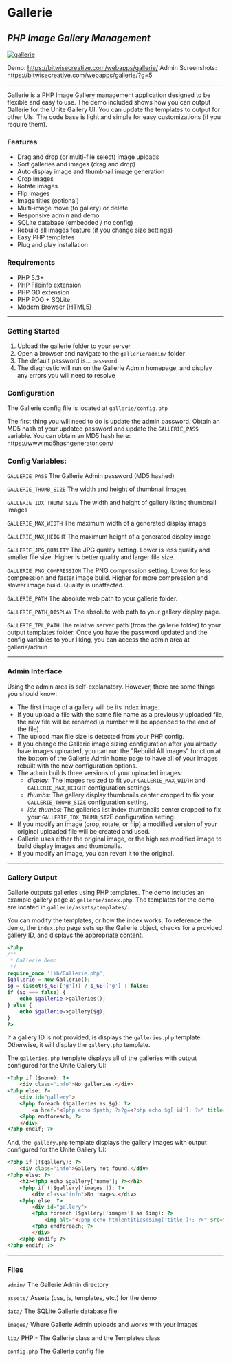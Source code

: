# Gallerie
## _PHP Image Gallery Management_

[![gallerie](https://gallerie.pics/assets/logo/gallerie_logo_64.png)](https://bitwisecreative.com/webapps/gallerie/)

Demo: https://bitwisecreative.com/webapps/gallerie/
Admin Screenshots: https://bitwisecreative.com/webapps/gallerie/?g=5

----

Gallerie is a PHP Image Gallery management application designed to be flexible and easy to use. The demo included shows how you can output Gallerie for the Unite Gallery UI. You can update the templates to output for other UIs. The code base is light and simple for easy customizations (if you require them).

### Features
 - Drag and drop (or multi-file select) image uploads
 - Sort galleries and images (drag and drop)
 - Auto display image and thumbnail image generation
 - Crop images
 - Rotate images
 - Flip images
 - Image titles (optional)
 - Multi-image move (to gallery) or delete
 - Responsive admin and demo
 - SQLite database (embedded / no config)
 - Rebuild all images feature (if you change size settings)
 - Easy PHP templates
 - Plug and play installation

### Requirements

 - PHP 5.3+
 - PHP Fileinfo extension
 - PHP GD extension
 - PHP PDO + SQLite
 - Modern Browser (HTML5)

----

### Getting Started
1. Upload the gallerie folder to your server
2. Open a browser and navigate to the `gallerie/admin/` folder
3. The default password is... `password`
4. The diagnostic will run on the Gallerie Admin homepage, and display any errors you will need to resolve

### Configuration

The Gallerie config file is located at `gallerie/config.php`

The first thing you will need to do is update the admin password. Obtain an MD5 hash of your updated password and update the `GALLERIE_PASS` variable. You can obtain an MD5 hash here: https://www.md5hashgenerator.com/

### Config Variables:

`GALLERIE_PASS`
The Gallerie Admin password (MD5 hashed)

`GALLERIE_THUMB_SIZE`
The width and height of thumbnail images

`GALLERIE_IDX_THUMB_SIZE`
The width and height of gallery listing thumbnail images

`GALLERIE_MAX_WIDTH`
The maximum width of a generated display image

`GALLERIE_MAX_HEIGHT`
The maximum height of a generated display image

`GALLERIE_JPG_QUALITY`
The JPG quality setting. Lower is less quality and smaller file size. Higher is better quality and larger file size.

`GALLERIE_PNG_COMPRESSION`
The PNG compression setting. Lower for less compression and faster image build. Higher for more compression and slower image build. Quality is unaffected.

`GALLERIE_PATH`
The absolute web path to your gallerie folder.

`GALLERIE_PATH_DISPLAY`
The absolute web path to your gallery display page.

`GALLERIE_TPL_PATH`
The relative server path (from the gallerie folder) to your output templates folder.
Once you have the password updated and the config variables to your liking, you can access the admin area at gallerie/admin

----

### Admin Interface

Using the admin area is self-explanatory. However, there are some things you should know:

 - The first image of a gallery will be its index image.
 - If you upload a file with the same file name as a previously uploaded file, the new file will be renamed (a number will be appended to the end of the file).
 - The upload max file size is detected from your PHP config.
 - If you change the Gallerie image sizing configuration after you already have images uploaded, you can run the "Rebuild All Images" function at the bottom of the Gallerie Admin home page to have all of your images rebuilt with the new configuration options.
 - The admin builds three versions of your uploaded images:
   - *display*: The images resized to fit your `GALLERIE_MAX_WIDTH` and `GALLERIE_MAX_HEIGHT` configuration settings.
   - *thumbs*: The gallery display thumbnails center cropped to fix your `GALLERIE_THUMB_SIZE` configuration setting.
   - *idx_thumbs*: The galleries list index thumbnails center cropped to fix your `GALLERIE_IDX_THUMB_SIZ`E configuration setting.
 - If you modify an image (crop, rotate, or flip) a modified version of your original uploaded file will be created and used.
 - Gallerie uses either the original image, or the high res modified image to build display images and thumbnails.
 - If you modify an image, you can revert it to the original.

----

### Gallery Output

Gallerie outputs galleries using PHP templates. The demo includes an example gallery page at `gallerie/index.php`. The templates for the demo are located in `gallerie/assets/templates/`.

You can modify the templates, or how the index works.
To reference the demo, the `index.php` page sets up the Gallerie object, checks for a provided gallery ID, and displays the appropriate content.

```php
<?php
/**
 * Gallerie Demo
 */
require_once 'lib/Gallerie.php';
$gallerie = new Gallerie();
$g = (isset($_GET['g'])) ? $_GET['g'] : false;
if ($g === false) {
    echo $gallerie->galleries();
} else {
    echo $gallerie->gallery($g);
}
?>
```

If a gallery ID is not provided, is displays the `galleries.php` template. Otherwise, it will display the `gallery.php` template.

The `galleries.php` template displays all of the galleries with output configured for the Unite Gallery UI:

```html
<?php if ($none): ?>
    <div class="info">No galleries.</div>
<?php else: ?>
    <div id="gallery">
    <?php foreach ($galleries as $g): ?>
        <a href="<?php echo $path; ?>?g=<?php echo $g['id']; ?>" title="<?php echo htmlentities($g['name']); ?>"> <img alt="<?php echo htmlentities($g['name']); ?><br /><i><?php echo $g['count']; ?> Images</i>" src="<?php echo $g['idx_img']; ?>" data-image="" /> </a>
    <?php endforeach; ?>
    </div>
<?php endif; ?>
```

And, the` gallery.php` template displays the gallery images with output configured for the Unite Gallery UI:

```html
<?php if (!$gallery): ?>
    <div class="info">Gallery not found.</div>
<?php else: ?>
    <h2><?php echo $gallery['name']; ?></h2>
    <?php if (!$gallery['images']): ?>
        <div class="info">No images.</div>
    <?php else: ?>
        <div id="gallery">
        <?php foreach ($gallery['images'] as $img): ?>
            <img alt="<?php echo htmlentities($img['title']); ?>" src="<?php echo $img['img']; ?>" data-image="<?php echo $img['url']; ?>" data-description="<?php echo htmlentities($img['title']); ?>" />
        <?php endforeach; ?>
        </div>
    <?php endif; ?>
<?php endif; ?>
```

----

### Files

`admin/`
The Gallerie Admin directory

`assets/`
Assets (css, js, templates, etc.) for the demo

`data/`
The SQLite Gallerie database file

`images/`
Where Gallerie Admin uploads and works with your images

`lib/`
PHP - The Gallerie class and the Templates class

`config.php`
The Gallerie config file
